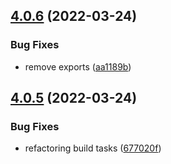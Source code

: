 ## [4.0.6](https://github.com/cycjimmy/awesome-js-funcs/compare/v4.0.5...v4.0.6) (2022-03-24)


### Bug Fixes

* remove exports ([aa1189b](https://github.com/cycjimmy/awesome-js-funcs/commit/aa1189b97fbbc92822612cd4cb745b94762309e4))

## [4.0.5](https://github.com/cycjimmy/awesome-js-funcs/compare/v4.0.4...v4.0.5) (2022-03-24)


### Bug Fixes

* refactoring build tasks ([677020f](https://github.com/cycjimmy/awesome-js-funcs/commit/677020f51bf7545954a10864d33f58b7dbb551a4))
